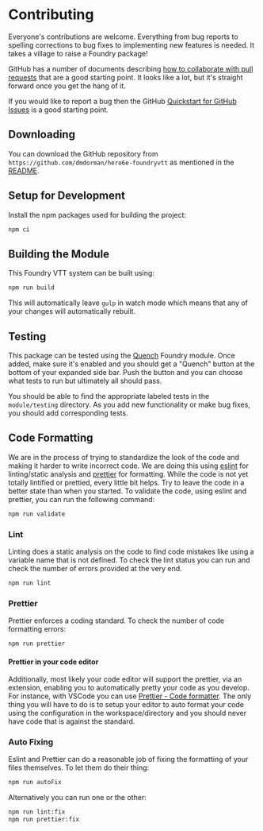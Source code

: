 # Contributing

Everyone's contributions are welcome. Everything from bug reports to spelling corrections to bug fixes to implementing new features is needed. It takes a village to raise a Foundry package!

GitHub has a number of documents describing [how to collaborate with pull requests](https://docs.github.com/en/pull-requests/collaborating-with-pull-requests) that are a good starting point. It looks like a lot, but it's straight forward once you get the hang of it.

If you would like to report a bug then the GitHub [Quickstart for GitHub Issues](https://docs.github.com/en/issues/tracking-your-work-with-issues/quickstart) is a good starting point.

## Downloading

You can download the GitHub repository from `https://github.com/dmdorman/hero6e-foundryvtt` as mentioned in the [README](./README.md).

## Setup for Development

Install the npm packages used for building the project:

```bash
npm ci
```

## Building the Module

This Foundry VTT system can be built using:

```bash
npm run build
```

This will automatically leave `gulp` in watch mode which means that any of your changes will automatically rebuilt.

## Testing

This package can be tested using the [Quench](https://foundryvtt.com/packages/quench) Foundry module. Once added, make sure it's enabled and you should get a "Quench" button at the bottom of your expanded side bar. Push the button and you can choose what tests to run but ultimately all should pass.

You should be able to find the appropriate labeled tests in the `module/testing` directory. As you add new functionality or make bug fixes, you should add corresponding tests.

## Code Formatting

We are in the process of trying to standardize the look of the code and making it harder to write incorrect code. We are doing this using [eslint](https://eslint.org/) for linting/static analysis and [prettier](https://prettier.io/) for formatting. While the code is not yet totally lintified or prettied, every little bit helps. Try to leave the code in a better state than when you started. To validate the code, using eslint and prettier, you can run the following command:

```bash
npm run validate
```

### Lint

Linting does a static analysis on the code to find code mistakes like using a variable name that is not defined. To check the lint status you can run and check the number of errors provided at the very end.

```bash
npm run lint
```

### Prettier

Prettier enforces a coding standard. To check the number of code formatting errors:

```bash
npm run prettier
```

#### Prettier in your code editor

Additionally, most likely your code editor will support the prettier, via an extension, enabling you to automatically pretty your code as you develop. For instance, with VSCode you can use [Prettier - Code formatter](https://marketplace.visualstudio.com/items?itemName=esbenp.prettier-vscode). The only thing you will have to do is to setup your editor to auto format your code using the configuration in the workspace/directory and you should never have code that is against the standard.

### Auto Fixing

Eslint and Prettier can do a reasonable job of fixing the formatting of your files themselves. To let them do their thing:

```bash
npm run autoFix
```

Alternatively you can run one or the other:

```bash
npm run lint:fix
npm run prettier:fix
```
